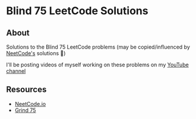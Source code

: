 # Blind 75 LeetCode Solutions
## About
Solutions to the Blind 75 LeetCode problems (may be copied/influenced by [NeetCode's](https://www.youtube.com/c/neetcode) solutions 🙂)


I'll be posting videos of myself working on these problems on my [YouTube channel](https://www.youtube.com/channel/UCFCulj7PEEsa3IL6f7RPUlw)

## Resources
- [NeetCode.io](https://neetcode.io/practice)
- [Grind 75](https://www.techinterviewhandbook.org/grind75)

